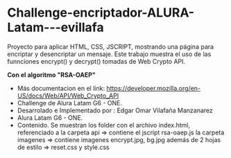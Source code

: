# Challenge-encriptador-ALURA-Latam---evillafa
Proyecto para aplicar HTML, CSS, JSCRIPT, mostrando una página para encriptar y desencriptar un mensaje.
Este trabajo muestra el uso de las funnciones encrypt() y decrypt() tomadas de Web Crypto API.

**Con el algoritmo "RSA-OAEP"**

* Más documentacion en el link:
https://developer.mozilla.org/en-US/docs/Web/API/Web_Crypto_API
* Challenge de Alura Latam G6 - ONE.
* Desarrolado e Implementado por : Edgar Omar Vilafaña Manzanarez
* Alura Latam G6 - ONE.
* Contenido.
Se muestran los folder con el archivo index.html, referenciado a 
la carpeta api => contiene el jscript rsa-oaep.js
la carpeta imagenes => contiene imagenes encrypt.jpg, bg.jpg
además de 2 hojas de estilo => reset.css y style.css
